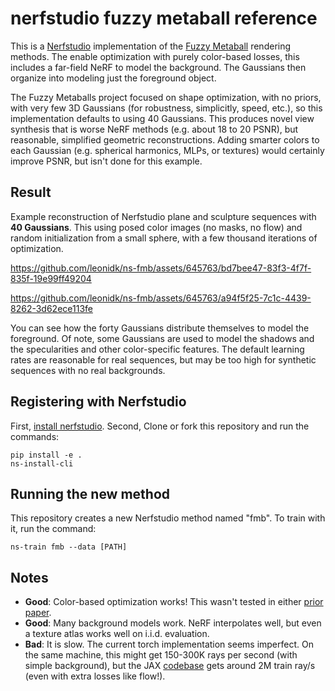 # nerfstudio fuzzy metaball reference
This is a [Nerfstudio](https://github.com/nerfstudio-project/nerfstudio) implementation of the [Fuzzy Metaball](leonidk.github.io/fmb-plus) rendering methods. The enable optimization with purely color-based losses, this includes a far-field NeRF to model the background. The Gaussians then organize into modeling just the foreground object. 

The Fuzzy Metaballs project focused on shape optimization, with no priors, with very few 3D Gaussians (for robustness, simplicitly, speed, etc.), so this implementation defaults to using 40 Gaussians. This produces novel view synthesis that is worse NeRF methods (e.g. about 18 to 20 PSNR), but reasonable, simplified geometric reconstructions. Adding smarter colors to each Gaussian (e.g. spherical harmonics, MLPs, or textures) would certainly improve PSNR, but isn't done for this example.  

## Result
Example reconstruction of Nerfstudio plane and sculpture sequences with **40 Gaussians**. This using posed color images (no masks, no flow) and random initialization from a small sphere, with a few thousand iterations of optimization. 

https://github.com/leonidk/ns-fmb/assets/645763/bd7bee47-83f3-4f7f-835f-19e99ff49204

https://github.com/leonidk/ns-fmb/assets/645763/a94f5f25-7c1c-4439-8262-3d62ece113fe

You can see how the forty Gaussians distribute themselves to model the foreground. Of note, some Gaussians are used to model the shadows and the specularities and other color-specific features. The default learning rates are reasonable for real sequences, but may be too high for synthetic sequences with no real backgrounds. 


## Registering with Nerfstudio
First, [install nerfstudio](https://docs.nerf.studio/en/latest/quickstart/installation.html). Second, Clone or fork this repository and run the commands:

```
pip install -e .
ns-install-cli
```

## Running the new method
This repository creates a new Nerfstudio method named "fmb". To train with it, run the command:
```
ns-train fmb --data [PATH]
```

## Notes

* **Good**: Color-based optimization works! This wasn't tested in either [prior](https://leonidk.github.io/fuzzy-metaballs/) [paper](https://leonidk.github.io/fmb-plus/).
* **Good**: Many background models work. NeRF interpolates well, but even a texture atlas works well on i.i.d. evaluation. 
* **Bad**: It is slow. The current torch implementation seems imperfect. On the same machine, this might get 150-300K rays per second (with simple background), but the JAX [codebase](https://leonidk.github.io/fmb-plus/) gets around 2M train ray/s (even with extra losses like flow!).  
